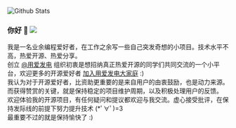 ![Github Stats](https://github-readme-stats.vercel.app/api?username=adlered&bg_color=50,eae5c9,6cc6cb&title_color=fff&text_color=fff)

### 你好 👋 <a title="Hits" target="_blank" href="https://github.com/88250/hits"><img src="https://hits.b3log.org/adlered/hits.svg"></a>

我是一名业余编程爱好者，在工作之余写一些自己突发奇想的小项目。技术水平不高，热爱开源、热爱分享。  
创立 [@用爱发电](https://github.com/Programming-With-Love) 组织初衷是想招纳真正热爱开源的同学们共同交流的一个小平台，欢迎更多的开源爱好者 [加入用爱发电大家庭](https://hacpai.com/article/1570552518797) :)  
我认为对于开源爱好者，比资助更重要的是来自用户的由衷鼓励，也是动力来源。而获得赞赏的关键，就是保持稳定的项目维护周期，以及积极处理用户的反馈。  
欢迎体验我的开源项目，有任何疑问和提议都欢迎与我交流。虚心接受批评，在保持发际线的前提下努力提升技术 (*ﾟ∀ﾟ)=3  
最重要不过的就是保持愉快了 :)
